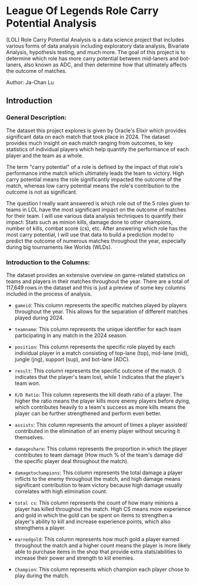 # League Of Legends Role Carry Potential Analysis

(LOL) Role Carry Potential Analysis is a data science project that includes various forms of data analysis including exploratory data analysis, Bivariate Analysis, hypothesis testing, and much more. The goal of this project is to determine which role has more carry potential between mid-laners and bot-laners, also known as ADC, and then determine how that ultimately affects the outcome of matches.

Author: Ja-Chan Lu

## Introduction

### General Description:
The dataset this project explores is given by Oracle's Elixir which provides significant data on each match that took place in 2024. The dataset provides much insight on each match ranging from outcomes, to key statistics of individual players which help quantify the performance of each player and the team as a whole.

The term "carry potential" of a role is defined by the impact of that role's performance inthe match which ultimately leads the team to victory. High carry potential means the role significantly impacted the outcome of the match, whereas low carry potential means the role's contribution to the outcome is not as significant.

The question I really want answered is which role out of the 5 roles given to teams in LOL have the most significant impact on the outcome of matches for their team. I will use various data analysis techniques to quantify their impact: Stats such as minion kills, damage done to other champions, number of kills, combat score (cs), etc. After answering which role has the most carry potential, I will use that data to build a prediction model to predict the outcome of numerous matches throughout the year, especially during big tournaments like Worlds (WLDs).

### Introduction to the Columns:
The dataset provides an extensive overview on game-related statistics on teams and players in their matches throughout the year. There are a total of 117,649 rows in the dataset and this is just a preview of some key columns included in the process of analysis.

- `gameid`: This column represents the specific matches played by players throughout the year. This allows for the separation of different matches played during 2024.

- `teamname`: This column represents the unique identifier for each team participating in any match in the 2024 season.

- `position`: This column represents the specific role played by each individual player in a match consisting of top-lane (top), mid-lane (mid), jungle (jng), support (sup), and bot-lane (ADC).

- `result`: This column represents the specific outcome of the match. 0 indicates that the player's team lost, while 1 indicates that the player's team won.

- `K/D Ratio`: This column represents the kill death ratio of a player. The higher the ratio means the player kills more enemy players before dying, which contributes heavily to a team's success as more kills means the player can be further strengthened and perform even better. 

- `assists`: This column represents the amount of times a player assisted/ contributed in the elimination of an enemy player without securing it themselves.

- `damageshare`: This column represents the proportion in which the player contributes to team damage (How much % of the team's damage did the specific player deal throughout the match).

- `damagetochampions`: This column represents the total damage a player inflicts to the enemy throughout the match, and high damage means significant contribution to team victory because high damage usually correlates with high elimination count.

- `total cs`: This column represents the count of how many minions a player has killed throughout the match. High CS means more experience and gold in which the gold can be spent on items to strengthen a player's ability to kill and increase experience points, which also strengthens a player.

- `earnedgold`: This column represents how much gold a player earned throughout the match and a higher count means the player is more likely able to purchase items in the shop that provide extra stats/abilities to increase their power and strength to kill enemies.

- `Champion`: This column represents which champion each player chose to play during the match.
